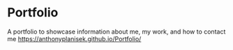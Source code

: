 # Portfolio
A portfolio to showcase information about me, my work, and how to contact me
https://anthonyplanisek.github.io/Portfolio/
